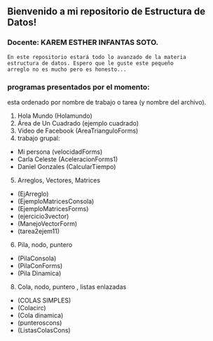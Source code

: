 ## Bienvenido a mi repositorio de Estructura de Datos!
### Docente: KAREM ESTHER INFANTAS SOTO.
~~~
En este repositorio estará todo lo avanzado de la materia 
estructura de datos. Espero que le guste este pequeño 
arreglo no es mucho pero es honesto...
~~~
### programas presentados por el momento:
 esta ordenado por nombre de trabajo o tarea (y nombre del archivo).
1. Hola Mundo (Holamundo)
2. Área de Un Cuadrado (ejemplo cuadrado)
3. Video de Facebook (AreaTrianguloForms)
4. trabajo grupal:
+   Mi persona (velocidadForms) 
+   Carla Celeste (AceleracionForms1) 
+  Daniel Gonzales (CalcularTiempo)
5. Arreglos, Vectores, Matrices
+ (EjArreglo)
+ (EjemploMatricesConsola)
+ (EjemploMatricesForms)
+ (ejercicio3vector)
+ (ManejoVectorForm)
+ (tarea2ejem11)
6. Pila, nodo, puntero
+ (PilaConsola)
+ (PilaConForms)
+ (Pila Dinamica)
8. Cola, nodo, puntero , listas enlazadas
+ (COLAS SIMPLES)
+ (Colacirc)
+ (Cola dinamica)
+ (punteroscons)
+ (ListasColasCons)
